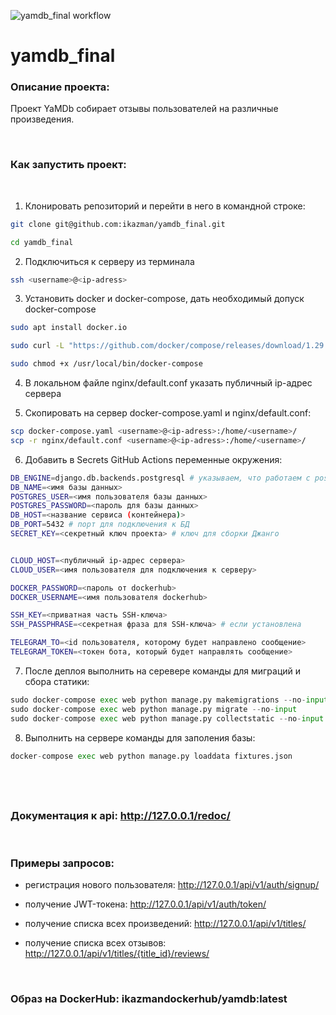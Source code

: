 ![yamdb_final workflow](https://github.com/ikazman/yamdb_final/actions/workflows/main.yml/badge.svg)

# yamdb_final
### Описание проекта:

Проект YaMDb собирает отзывы пользователей на различные произведения.

&nbsp;

### Как запустить проект:
&nbsp;

1) Клонировать репозиторий и перейти в него в командной строке:

```bash
git clone git@github.com:ikazman/yamdb_final.git
```

```bash
cd yamdb_final
```

2) Подключиться к серверу из терминала
```bash
ssh <username>@<ip-adress>
```

3) Установить docker и docker-compose, дать необходимый допуск docker-compose
```bash
sudo apt install docker.io
```
```bash
sudo curl -L "https://github.com/docker/compose/releases/download/1.29.2/docker-compose-$(uname -s)-$(uname -m)" -o /usr/local/bin/docker-compose
```
```bash
sudo chmod +x /usr/local/bin/docker-compose
```

4) В локальном файле nginx/default.conf указать публичный ip-адрес сервера

5) Скопировать на сервер docker-compose.yaml и nginx/default.conf:
```bash
scp docker-compose.yaml <username>@<ip-adress>:/home/<username>/
scp -r nginx/default.conf <username>@<ip-adress>:/home/<username>/
```
6) Добавить в Secrets GitHub Actions переменные окружения:
```bash
DB_ENGINE=django.db.backends.postgresql # указываем, что работаем с postgresql
DB_NAME=<имя базы данных>
POSTGRES_USER=<имя пользователя базы данных>
POSTGRES_PASSWORD=<пароль для базы данных>
DB_HOST=<название сервиса (контейнера)>
DB_PORT=5432 # порт для подключения к БД 
SECRET_KEY=<секретный ключ проекта> # ключ для сборки Джанго


CLOUD_HOST=<публичный ip-адрес сервера>
CLOUD_USER=<имя пользователя для подключения к серверу>

DOCKER_PASSWORD=<пароль от dockerhub>
DOCKER_USERNAME=<имя пользователя dockerhub>

SSH_KEY=<приватная часть SSH-ключа>
SSH_PASSPHRASE=<секретная фраза для SSH-ключа> # если установлена

TELEGRAM_TO=<id пользователя, которому будет направлено сообщение>
TELEGRAM_TOKEN=<токен бота, который будет направлять сообщение>

```

7) После деплоя выполнить на серевере команды для миграций и сбора статики:
```python
sudo docker-compose exec web python manage.py makemigrations --no-input
sudo docker-compose exec web python manage.py migrate --no-input
sudo docker-compose exec web python manage.py collectstatic --no-input
```
8) Выполнить на сервере команды для заполения базы:

```python
docker-compose exec web python manage.py loaddata fixtures.json
```
&nbsp;
---
### Документация к api: http://127.0.0.1/redoc/
&nbsp;

### Примеры запросов:

- регистрация нового пользователя:
http://127.0.0.1/api/v1/auth/signup/

- получение JWT-токена:
http://127.0.0.1/api/v1/auth/token/

- получение списка всех произведений:
http://127.0.0.1/api/v1/titles/

- получение списка всех отзывов:
http://127.0.0.1/api/v1/titles/{title_id}/reviews/

&nbsp;

### Образ на DockerHub: ikazmandockerhub/yamdb:latest
